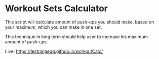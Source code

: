 # Workout Sets Calculator

This script will calculate amount of push-ups you should make, based on your maximum, which you can make in one set. 

This technique in long term should help user to increase his maximum amount of push-ups.

Live: <a href='https://lestrangeqq.github.io/workoutCalc/'>https://lestrangeqq.github.io/workoutCalc/</a>